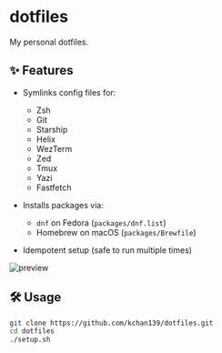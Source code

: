 # dotfiles

My personal dotfiles.

## ✨ Features

- Symlinks config files for:
  - Zsh
  - Git
  - Starship
  - Helix
  - WezTerm
  - Zed
  - Tmux
  - Yazi
  - Fastfetch
  
- Installs packages via:
  - `dnf` on Fedora (`packages/dnf.list`)
  - Homebrew on macOS (`packages/Brewfile`)

- Idempotent setup (safe to run multiple times)

![preview](img/preview.png)

## 🛠 Usage

```bash
git clone https://github.com/kchan139/dotfiles.git
cd dotfiles
./setup.sh
```
